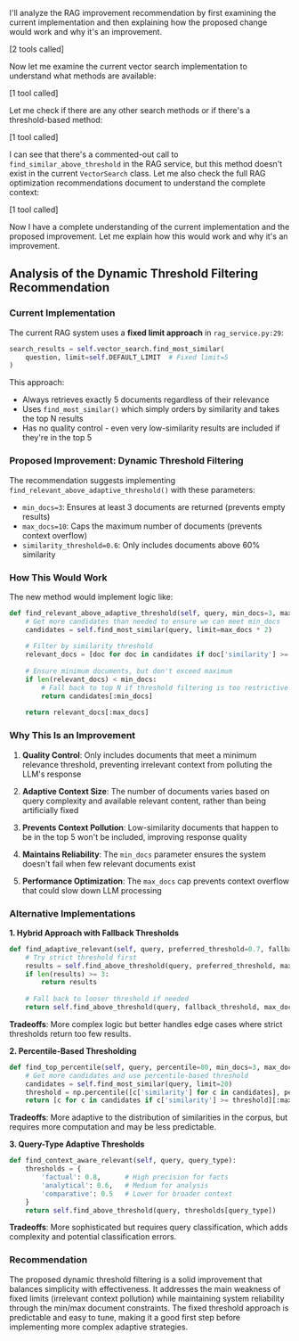 I'll analyze the RAG improvement recommendation by first examining the current implementation and then explaining how the proposed change would work and why it's an improvement.


[2 tools called]

Now let me examine the current vector search implementation to understand what methods are available:


[1 tool called]

Let me check if there are any other search methods or if there's a threshold-based method:


[1 tool called]

I can see that there's a commented-out call to `find_similar_above_threshold` in the RAG service, but this method doesn't exist in the current `VectorSearch` class. Let me also check the full RAG optimization recommendations document to understand the complete context:


[1 tool called]

Now I have a complete understanding of the current implementation and the proposed improvement. Let me explain how this would work and why it's an improvement.

## Analysis of the Dynamic Threshold Filtering Recommendation

### Current Implementation

The current RAG system uses a **fixed limit approach** in `rag_service.py:29`:

```python
search_results = self.vector_search.find_most_similar(
    question, limit=self.DEFAULT_LIMIT  # Fixed limit=5
)
```

This approach:
- Always retrieves exactly 5 documents regardless of their relevance
- Uses `find_most_similar()` which simply orders by similarity and takes the top N results
- Has no quality control - even very low-similarity results are included if they're in the top 5

### Proposed Improvement: Dynamic Threshold Filtering

The recommendation suggests implementing `find_relevant_above_adaptive_threshold()` with these parameters:
- `min_docs=3`: Ensures at least 3 documents are returned (prevents empty results)
- `max_docs=10`: Caps the maximum number of documents (prevents context overflow)
- `similarity_threshold=0.6`: Only includes documents above 60% similarity

### How This Would Work

The new method would implement logic like:

```python
def find_relevant_above_adaptive_threshold(self, query, min_docs=3, max_docs=10, similarity_threshold=0.6):
    # Get more candidates than needed to ensure we can meet min_docs
    candidates = self.find_most_similar(query, limit=max_docs * 2)
    
    # Filter by similarity threshold
    relevant_docs = [doc for doc in candidates if doc['similarity'] >= similarity_threshold]
    
    # Ensure minimum documents, but don't exceed maximum
    if len(relevant_docs) < min_docs:
        # Fall back to top N if threshold filtering is too restrictive
        return candidates[:min_docs]
    
    return relevant_docs[:max_docs]
```

### Why This Is an Improvement

1. **Quality Control**: Only includes documents that meet a minimum relevance threshold, preventing irrelevant context from polluting the LLM's response

2. **Adaptive Context Size**: The number of documents varies based on query complexity and available relevant content, rather than being artificially fixed

3. **Prevents Context Pollution**: Low-similarity documents that happen to be in the top 5 won't be included, improving response quality

4. **Maintains Reliability**: The `min_docs` parameter ensures the system doesn't fail when few relevant documents exist

5. **Performance Optimization**: The `max_docs` cap prevents context overflow that could slow down LLM processing

### Alternative Implementations

**1. Hybrid Approach with Fallback Thresholds**
```python
def find_adaptive_relevant(self, query, preferred_threshold=0.7, fallback_threshold=0.5):
    # Try strict threshold first
    results = self.find_above_threshold(query, preferred_threshold, max_docs=8)
    if len(results) >= 3:
        return results
    
    # Fall back to looser threshold if needed
    return self.find_above_threshold(query, fallback_threshold, max_docs=5)
```

**Tradeoffs**: More complex logic but better handles edge cases where strict thresholds return too few results.

**2. Percentile-Based Thresholding**
```python
def find_top_percentile(self, query, percentile=80, min_docs=3, max_docs=10):
    # Get more candidates and use percentile-based threshold
    candidates = self.find_most_similar(query, limit=20)
    threshold = np.percentile([c['similarity'] for c in candidates], percentile)
    return [c for c in candidates if c['similarity'] >= threshold][:max_docs]
```

**Tradeoffs**: More adaptive to the distribution of similarities in the corpus, but requires more computation and may be less predictable.

**3. Query-Type Adaptive Thresholds**
```python
def find_context_aware_relevant(self, query, query_type):
    thresholds = {
        'factual': 0.8,      # High precision for facts
        'analytical': 0.6,   # Medium for analysis
        'comparative': 0.5   # Lower for broader context
    }
    return self.find_above_threshold(query, thresholds[query_type])
```

**Tradeoffs**: More sophisticated but requires query classification, which adds complexity and potential classification errors.

### Recommendation

The proposed dynamic threshold filtering is a solid improvement that balances simplicity with effectiveness. It addresses the main weakness of fixed limits (irrelevant context pollution) while maintaining system reliability through the min/max document constraints. The fixed threshold approach is predictable and easy to tune, making it a good first step before implementing more complex adaptive strategies.